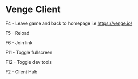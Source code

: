 # Venge Client

F4 - Leave game and back to homepage i.e https://venge.io/

F5 - Reload

F6 - Join link

F11 - Toggle fullscreen

F12 - Toggle dev tools

F2 - Client Hub
